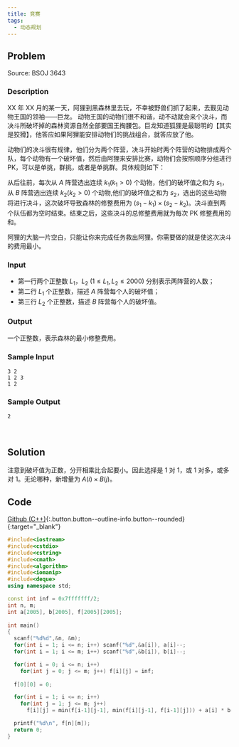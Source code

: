 ```yaml
---
title: 竞赛
tags:
  - 动态规划
---
```




## Problem

Source: BSOJ 3643

### Description

XX 年 XX 月的某一天，阿狸到黑森林里去玩，不幸被野兽们抓了起来，去觐见动物王国的领袖——巨龙。 动物王国的动物们很不和谐，动不动就会来个决斗，而决斗所破坏掉的森林资源自然全部要国王掏腰包。巨龙知道狐狸是最聪明的【其实是狡猾】，他答应如果阿狸能安排动物们的挑战组合，就答应放了他。 

动物们的决斗很有规律，他们分为两个阵营，决斗开始时两个阵营的动物排成两个队，每个动物有一个破坏值，然后由阿狸来安排比赛，动物们会按照顺序分组进行 PK，可以是单挑，群挑，或者是单挑群。具体规则如下：

从后往前，每次从 $A$ 阵营选出连续 $k_1 (k_1 > 0)$ 个动物，他们的破坏值之和为 $s_1$，从 $B$ 阵营选出连续 $k_2 (k_2 > 0)$ 个动物,他们的破坏值之和为 $s_2$，选出的这些动物将进行决斗，这次破坏导致森林的修整费用为 $(s_1 − k_1) \times (s_2 − k_2)$。决斗直到两个队伍都为空时结束。结束之后，这些决斗的总修整费用就为每次 PK 修整费用的和。 

阿狸的大脑一片空白，只能让你来完成任务救出阿狸。你需要做的就是使这次决斗的费用最小。 



### Input

- 第一行两个正整数 $L_1$，$L_2$ ($1 \leq L_1,L_2 \leq 2000$) 分别表示两阵营的人数； 
- 第二行 $L_1$ 个正整数，描述 $A$ 阵营每个人的破坏值； 
- 第三行 $L_2$ 个正整数，描述 $B$ 阵营每个人的破坏值。



### Output

一个正整数，表示森林的最小修整费用。



### Sample Input

```
3 2 
1 2 3 
1 2 
```



### Sample Output

```
2
```


&nbsp;&nbsp;
## Solution

注意到破坏值为正数，分开相乘比合起要小。因此选择是 1 对 1，或 1 对多，或多对 1。无论哪种，新增量为 $A(i) \times B(j)$。


## Code

[Github (C++)](https://github.com/Renovamen/OI-ACM/blob/master/Dynamic-Programming/Others/BSOJ3643-竞赛.cpp){:.button.button--outline-info.button--rounded}{:target="_blank"}

```c++
#include<iostream>
#include<cstdio>
#include<cstring>
#include<cmath>
#include<algorithm>
#include<iomanip>
#include<deque>
using namespace std;

const int inf = 0x7fffffff/2;
int n, m;
int a[2005], b[2005], f[2005][2005]; 
  
int main()
{ 
  scanf("%d%d",&n, &m);
  for(int i = 1; i <= n; i++) scanf("%d",&a[i]), a[i]--;
  for(int i = 1; i <= m; i++) scanf("%d",&b[i]), b[i]--;

  for(int i = 0; i <= n; i++)           	
    for(int j = 0; j <= m; j++) f[i][j] = inf;
  
  f[0][0] = 0;

  for(int i = 1; i <= n; i++)
    for(int j = 1; j <= m; j++)
      f[i][j] = min(f[i-1][j-1], min(f[i][j-1], f[i-1][j])) + a[i] * b[j];

  printf("%d\n", f[n][m]); 
  return 0;
} 
```